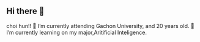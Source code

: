 ## Hi there 👋
choi hun!!
🔭 I’m currently attending Gachon University, and 20 years old.
🌱 I’m currently learning on my major,Aritificial Inteligence. 
<!--
**choihun28/choihun28** is a ✨ _special_ ✨ repository because its `README.md` (this file) appears on your GitHub profile.

Here are some ideas to get you started:

- 🔭 I’m currently attending Gachon University, and 20 years old.
- 🌱 I’m currently learning on my major,Aritificial Inteligence. 

